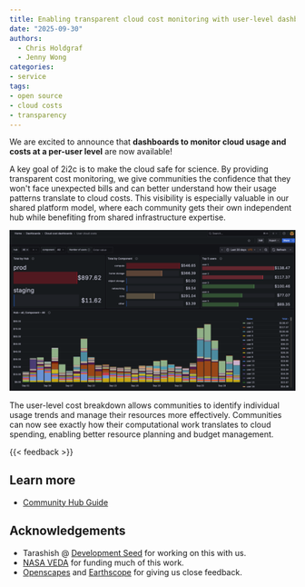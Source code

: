 ```yaml
---
title: Enabling transparent cloud cost monitoring with user-level dashboards
date: "2025-09-30"
authors:
  - Chris Holdgraf
  - Jenny Wong
categories:
- service
tags:
- open source
- cloud costs
- transparency
---
```


We are excited to announce that **dashboards to monitor cloud usage and costs at a per-user level** are now available!

A key goal of 2i2c is to make the cloud safe for science. By providing transparent cost monitoring, we give communities the confidence that they won't face unexpected bills and can better understand how their usage patterns translate to cloud costs. This visibility is especially valuable in our shared platform model, where each community gets their own independent hub while benefiting from shared infrastructure expertise.

![Cloud cost monitoring dashboard showing user-level usage and cost breakdowns](featured.png)

The user-level cost breakdown allows communities to identify individual usage trends and manage their resources more effectively. Communities can now see exactly how their computational work translates to cloud spending, enabling better resource planning and budget management.

{{< feedback >}}

## Learn more

- [Community Hub Guide](https://docs.2i2c.org/admin/howto/monitoring/cost-users/)

## Acknowledgements

- Tarashish @ [Development Seed](../../collaborators/devseed/) for working on this with us.
- [NASA VEDA](../../collaborators/nasa-veda/) for funding much of this work.
- [Openscapes](../../collaborators/openscapes/) and [Earthscope](../../collaborators/earthscope/) for giving us close feedback.
